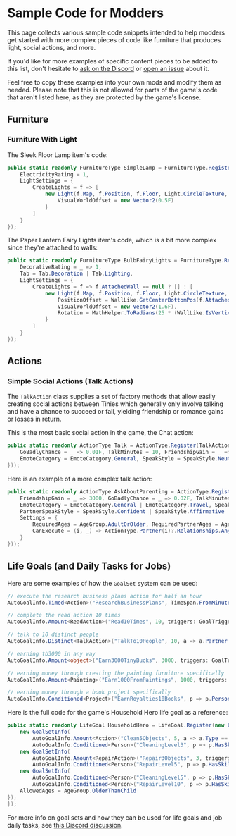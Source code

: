 ﻿# Sample Code for Modders
This page collects various sample code snippets intended to help modders get started with more complex pieces of code like furniture that produces light, social actions, and more.

If you'd like for more examples of specific content pieces to be added to this list, don't hesitate to [ask on the Discord](https://link.tinylifegame.com/discordweb) or [open an issue](https://github.com/Ellpeck/TinyLifeWeb/issues) about it.

Feel free to copy these examples into your own mods and modify them as needed. Please note that this is not allowed for parts of the game's code that aren't listed here, as they are protected by the game's license.

## Furniture

### Furniture With Light
The Sleek Floor Lamp item's code:
```cs
public static readonly FurnitureType SimpleLamp = FurnitureType.Register(new TypeSettings("SimpleLamp", new Point(1, 1), ObjectCategory.Lamp, 80, ColorScheme.Grays, ColorScheme.MutedPastels) {
    ElectricityRating = 1,
    LightSettings = {
        CreateLights = f => [
            new Light(f.Map, f.Position, f.Floor, Light.CircleTexture, new Vector2(6, 8), Color.LightYellow) {
                VisualWorldOffset = new Vector2(0.5F)
            }
        ]
    }
});
```

The Paper Lantern Fairy Lights item's code, which is a bit more complex since they're attached to walls:
```cs
public static readonly FurnitureType BulbFairyLights = FurnitureType.Register(new TypeSettings("BulbFairyLights", new Point(1, 1), ObjectCategory.Lamp | ObjectCategory.WallHanging | ObjectCategory.NonColliding | ObjectCategory.CanCoverWindow, 25, ColorScheme.White) {
    DecorativeRating = _ => 1,
    Tab = Tab.Decoration | Tab.Lighting,
    LightSettings = {
        CreateLights = f => f.AttachedWall == null ? [] : [
            new Light(f.Map, f.Position, f.Floor, Light.CircleTexture, new Vector2(1), Color.LightGoldenrodYellow) {
                PositionOffset = WallLike.GetCenterBottomPos(f.AttachedWall.Positions[0], f.AttachedWall.Positions[1]) - f.Position,
                VisualWorldOffset = new Vector2(1.6F),
                Rotation = MathHelper.ToRadians(25 * (WallLike.IsVerticalForCamera(WallLike.IsVertical(f.AttachedWall.Positions[0], f.AttachedWall.Positions[1])) ? -1 : 1))
            }
        ]
    }
});
```

## Actions

### Simple Social Actions (Talk Actions)
The `TalkAction` class supplies a set of factory methods that allow easily creating social actions between Tinies which generally only involve talking and have a chance to succeed or fail, yielding friendship or romance gains or losses in return.

This is the most basic social action in the game, the Chat action:
```cs
public static readonly ActionType Talk = ActionType.Register(TalkAction.Create("Friendly/Talk", _ => 90, new TalkSettings {
    GoBadlyChance = _ => 0.01F, TalkMinutes = 10, FriendshipGain = _ => 1600,
    EmoteCategory = EmoteCategory.General, SpeakStyle = SpeakStyle.Neutral | SpeakStyle.Happy | SpeakStyle.Questioning
}));
```

Here is an example of a more complex talk action:
```cs
public static readonly ActionType AskAboutParenting = ActionType.Register(TalkAction.Create("Friendly/AskAboutParenting", _ => 50, new TalkSettings {
    FriendshipGain = _ => 3000, GoBadlyChance = _ => 0.02F, TalkMinutes = 15,
    EmoteCategory = EmoteCategory.General | EmoteCategory.Travel, SpeakStyle = SpeakStyle.Questioning | SpeakStyle.Confused | SpeakStyle.Scared,
    PartnerSpeakStyle = SpeakStyle.Confident | SpeakStyle.Affirmative | SpeakStyle.Happy | SpeakStyle.Neutral,
    Settings = {
        RequiredAges = AgeGroup.AdultOrOlder, RequiredPartnerAges = AgeGroup.AdultOrOlder,
        CanExecute = (i, _) => ActionType.Partner(i)?.Relationships.Any(r => r.Genealogy == GenealogyType.Parent) == true ? CanExecuteResult.Valid : CanExecuteResult.Hidden
    }
}));
```

## Life Goals (and Daily Tasks for Jobs)
Here are some examples of how the `GoalSet` system can be used:
```cs
// execute the research business plans action for half an hour
AutoGoalInfo.Timed<Action>("ResearchBusinessPlans", TimeSpan.FromMinutes(30), a => a.Type == ActionType.ResearchBusinessPlans, GoalTrigger.ActionUpdate)

// complete the read action 10 times
AutoGoalInfo.Amount<ReadAction>("Read10Times", 10, triggers: GoalTrigger.ActionCompleted))

// talk to 10 distinct people
AutoGoalInfo.Distinct<TalkAction>("TalkTo10People", 10, a => a.Partner.Id.ToString(), triggers: GoalTrigger.ActionCompleted)

// earning tb3000 in any way
AutoGoalInfo.Amount<object>("Earn3000TinyBucks", 3000, triggers: GoalTrigger.EarnMoney)

// earning money through creating the painting furniture specifically
AutoGoalInfo.Amount<Painting>("Earn1000FromPaintings", 1000, triggers: GoalTrigger.EarnMoney)

// earning money through a book project specifically
AutoGoalInfo.Conditioned<Project>("EarnRoyalties10Books", p => p.Person.Projects.Count(pr => pr.Type == "Book" && pr.DailyPay > 0) >= 10, GoalTrigger.EarnMoney)
```

Here is the full code for the game's Household Hero life goal as a reference:
```cs
public static readonly LifeGoal HouseholdHero = LifeGoal.Register(new LifeGoal("HouseholdHero", PersonalityType.HouseholdHero,
    new GoalSetInfo(
        AutoGoalInfo.Amount<Action>("Clean5Objects", 5, a => a.Type == ActionType.Clean || a.Type == ActionType.CleanDish, GoalTrigger.ActionCompleted),
        AutoGoalInfo.Conditioned<Person>("CleaningLevel3", p => p.HasSkillLevel(SkillType.Cleaning, 3), GoalTrigger.PersonUpdate)),
    new GoalSetInfo(
        AutoGoalInfo.Amount<RepairAction>("Repair3Objects", 3, triggers: GoalTrigger.ActionCompleted),
        AutoGoalInfo.Conditioned<Person>("RepairLevel5", p => p.HasSkillLevel(SkillType.Repair, 5), GoalTrigger.PersonUpdate)),
    new GoalSetInfo(
        AutoGoalInfo.Conditioned<Person>("CleaningLevel5", p => p.HasSkillLevel(SkillType.Cleaning, 5), GoalTrigger.PersonUpdate),
        AutoGoalInfo.Conditioned<Person>("RepairLevel10", p => p.HasSkillLevel(SkillType.Repair, 10), GoalTrigger.PersonUpdate))) {
    AllowedAges = AgeGroup.OlderThanChild
});
});
```

For more info on goal sets and how they can be used for life goals and job daily tasks, see [this Discord discussion](https://discord.com/channels/181435613147430913/981562300592947220/1281723775586406411).
